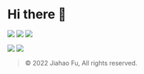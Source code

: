 # Hi there 👋

[![](https://img.shields.io/badge/-BILIBILI-ff5ca1.svg?style=for-the-badge)](https://space.bilibili.com/196220308)
[![](https://img.shields.io/badge/-COOLAPK-0f9d58.svg?style=for-the-badge)](https://www.coolapk.com/u/18717479)
[![](https://img.shields.io/badge/-DOUBAN-42bd56.svg?style=for-the-badge)](https://m.douban.com/people/237507050/)

[![](https://img.shields.io/badge/-DONATE-d6a438.svg?style=for-the-badge)](https://beixin.notion.site/919622e1463f4ef58aecc4c9711eba30)
[![](https://img.shields.io/badge/-CONTACT-2564d5.svg?style=for-the-badge)](https://beixin.notion.site/ebe26d4b87cf4fc9a86245f2d4c75b31)

> © 2022 Jiahao Fu, All rights reserved.  
